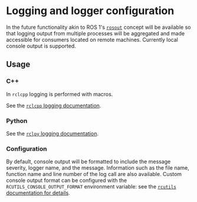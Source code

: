 # Logging and logger configuration

In the future functionality akin to ROS 1's [`rosout`](http://wiki.ros.org/rosout) concept will be available so that logging output from multiple processes will be aggregated and made accessible for consumers located on remote machines.
Currently local console output is supported.

## Usage

### C++

In `rclcpp` logging is performed with macros.

See the [`rclcpp` logging documentation]().

### Python

See the [`rclpy` logging documentation]().

### Configuration

By default, console output will be formatted to include the message severity, logger name, and the message.
Information such as the file name, function name and line number of the log call are also available.
Custom console output format can be configured with the `RCUTILS_CONSOLE_OUTPUT_FORMAT` environment variable: see the [`rcutils` documentation for details]().
